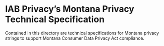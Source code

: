 # IAB Privacy’s Montana Privacy Technical Specification


 
Contained in this directory are technical specifications for Montana privacy strings to support Montana Consumer Data Privacy Act compliance. 
